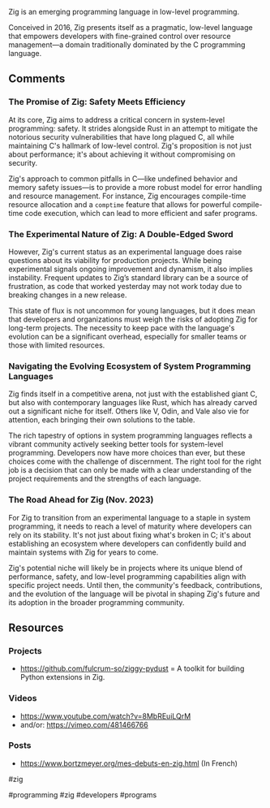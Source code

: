 Zig is an emerging programming language in low-level programming.

Conceived in 2016, Zig presents itself as a pragmatic, low-level language that empowers developers with fine-grained control over resource management—a domain traditionally dominated by the C programming language.

## Comments

### The Promise of Zig: Safety Meets Efficiency

At its core, Zig aims to address a critical concern in system-level programming: safety. It strides alongside Rust in an attempt to mitigate the notorious security vulnerabilities that have long plagued C, all while maintaining C's hallmark of low-level control. Zig's proposition is not just about performance; it's about achieving it without compromising on security.

Zig's approach to common pitfalls in C—like undefined behavior and memory safety issues—is to provide a more robust model for error handling and resource management. For instance, Zig encourages compile-time resource allocation and a `comptime` feature that allows for powerful compile-time code execution, which can lead to more efficient and safer programs.

### The Experimental Nature of Zig: A Double-Edged Sword

However, Zig's current status as an experimental language does raise questions about its viability for production projects. While being experimental signals ongoing improvement and dynamism, it also implies instability. Frequent updates to Zig’s standard library can be a source of frustration, as code that worked yesterday may not work today due to breaking changes in a new release.

This state of flux is not uncommon for young languages, but it does mean that developers and organizations must weigh the risks of adopting Zig for long-term projects. The necessity to keep pace with the language's evolution can be a significant overhead, especially for smaller teams or those with limited resources.

### Navigating the Evolving Ecosystem of System Programming Languages

Zig finds itself in a competitive arena, not just with the established giant C, but also with contemporary languages like Rust, which has already carved out a significant niche for itself. Others like V, Odin, and Vale also vie for attention, each bringing their own solutions to the table.

The rich tapestry of options in system programming languages reflects a vibrant community actively seeking better tools for system-level programming. Developers now have more choices than ever, but these choices come with the challenge of discernment. The right tool for the right job is a decision that can only be made with a clear understanding of the project requirements and the strengths of each language.

### The Road Ahead for Zig (Nov. 2023)

For Zig to transition from an experimental language to a staple in system programming, it needs to reach a level of maturity where developers can rely on its stability. It's not just about fixing what's broken in C; it's about establishing an ecosystem where developers can confidently build and maintain systems with Zig for years to come.

Zig's potential niche will likely be in projects where its unique blend of performance, safety, and low-level programming capabilities align with specific project needs. Until then, the community's feedback, contributions, and the evolution of the language will be pivotal in shaping Zig's future and its adoption in the broader programming community.

## Resources

### Projects

- https://github.com/fulcrum-so/ziggy-pydust = A toolkit for building Python extensions in Zig.

### Videos

- https://www.youtube.com/watch?v=8MbREuiLQrM
- and/or: https://vimeo.com/481466766

### Posts

- https://www.bortzmeyer.org/mes-debuts-en-zig.html (In French)


#zig

<!-- Keywords -->
#programming #zig #developers #programs
<!-- /Keywords -->
